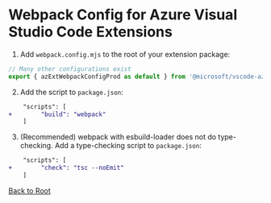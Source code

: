 # Webpack Config for Azure Visual Studio Code Extensions

1. Add `webpack.config.mjs` to the root of your extension package:
```js
// Many other configurations exist
export { azExtWebpackConfigProd as default } from '@microsoft/vscode-azext-eng/webpack';
```

2. Add the script to `package.json`:
```diff
    "scripts": [
+        "build": "webpack"
    ]
```

3. (Recommended) webpack with esbuild-loader does not do type-checking. Add a type-checking script to `package.json`:
```diff
    "scripts": [
+        "check": "tsc --noEmit"
    ]
```

[Back to Root](../../README.md)
